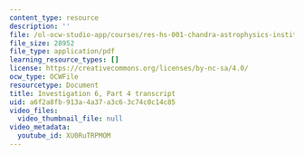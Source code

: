 ```yaml
---
content_type: resource
description: ''
file: /ol-ocw-studio-app/courses/res-hs-001-chandra-astrophysics-institute/XU0RuTRPMOM_transcript.pdf
file_size: 28952
file_type: application/pdf
learning_resource_types: []
license: https://creativecommons.org/licenses/by-nc-sa/4.0/
ocw_type: OCWFile
resourcetype: Document
title: Investigation 6, Part 4 transcript
uid: a6f2a8fb-913a-4a37-a3c6-3c74c0c14c85
video_files:
  video_thumbnail_file: null
video_metadata:
  youtube_id: XU0RuTRPMOM
---
```

